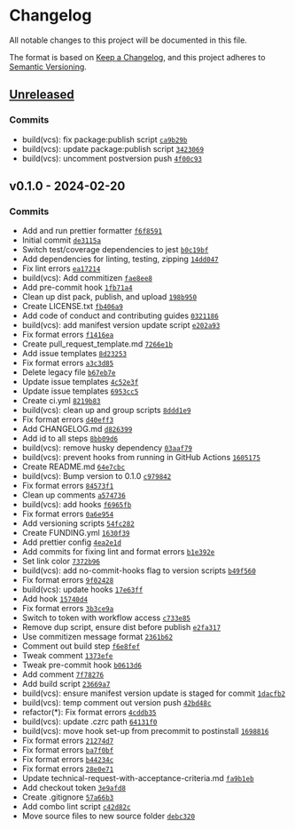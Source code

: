 # Changelog

All notable changes to this project will be documented in this file.

The format is based on [Keep a Changelog](https://keepachangelog.com/en/1.1.0/),
and this project adheres to [Semantic Versioning](https://semver.org/spec/v2.0.0.html).

## [Unreleased](https://github.com/LittleCornerDev/chrome-ColorNameSeasonIdentifier/compare/v0.1.0...v0.1.0)

### Commits

- build(vcs): fix package:publish script [`ca9b29b`](https://github.com/LittleCornerDev/chrome-ColorNameSeasonIdentifier/commit/ca9b29b668d36a668adfe6f32b89fd58b291ee4b)
- build(vcs): update package:publish script [`3423069`](https://github.com/LittleCornerDev/chrome-ColorNameSeasonIdentifier/commit/34230696cd5f6b2d23731e05f85e1d280af54130)
- build(vcs): uncomment postversion push [`4f00c93`](https://github.com/LittleCornerDev/chrome-ColorNameSeasonIdentifier/commit/4f00c93935ef997394708d3197234020dd8e2efb)

## v0.1.0 - 2024-02-20

### Commits

- Add and run prettier formatter [`f6f8591`](https://github.com/LittleCornerDev/chrome-ColorNameSeasonIdentifier/commit/f6f85917dc64be6bf8100b4e316a0ee7597848f9)
- Initial commit [`de3115a`](https://github.com/LittleCornerDev/chrome-ColorNameSeasonIdentifier/commit/de3115a4252998a6d681593edd55a9281033fc39)
- Switch test/coverage dependencies to jest [`b0c19bf`](https://github.com/LittleCornerDev/chrome-ColorNameSeasonIdentifier/commit/b0c19bfac591d20269b6e408aaf018947bce022d)
- Add dependencies for linting, testing, zipping [`14dd047`](https://github.com/LittleCornerDev/chrome-ColorNameSeasonIdentifier/commit/14dd0476e5842e486ec72f6ed4d861303b878073)
- Fix lint errors [`ea17214`](https://github.com/LittleCornerDev/chrome-ColorNameSeasonIdentifier/commit/ea17214561ce67674a83283acd1dc2178963ca38)
- build(vcs): Add commitizen [`fae8ee8`](https://github.com/LittleCornerDev/chrome-ColorNameSeasonIdentifier/commit/fae8ee8715416cff2e5aa9d79ab1903f0099fbdf)
- Add pre-commit hook [`1fb71a4`](https://github.com/LittleCornerDev/chrome-ColorNameSeasonIdentifier/commit/1fb71a4081d307b204155b1c043addc818d89fb8)
- Clean up dist pack, publish, and upload [`198b950`](https://github.com/LittleCornerDev/chrome-ColorNameSeasonIdentifier/commit/198b9506cf9d638bc1dec5d753ccf80609668197)
- Create LICENSE.txt [`fb406a9`](https://github.com/LittleCornerDev/chrome-ColorNameSeasonIdentifier/commit/fb406a9c7dda62e030faa37e7d6cc76c2d42047a)
- Add code of conduct and contributing guides [`0321186`](https://github.com/LittleCornerDev/chrome-ColorNameSeasonIdentifier/commit/03211869c62d89d54a6839c646ad38feeebe1e5f)
- build(vcs): add manifest version update script [`e202a93`](https://github.com/LittleCornerDev/chrome-ColorNameSeasonIdentifier/commit/e202a932801c548940e9191c151656539e85669a)
- Fix format errors [`f1416ea`](https://github.com/LittleCornerDev/chrome-ColorNameSeasonIdentifier/commit/f1416ea0237f2e24b45d76a76a8ef3f2672ccd75)
- Create pull_request_template.md [`7266e1b`](https://github.com/LittleCornerDev/chrome-ColorNameSeasonIdentifier/commit/7266e1b7f8b4d3b5095ff907c2afdca4faf16c12)
- Add issue templates [`8d23253`](https://github.com/LittleCornerDev/chrome-ColorNameSeasonIdentifier/commit/8d2325328243feae6d3fb9994cc89d42ce536f52)
- Fix format errors [`a3c3d85`](https://github.com/LittleCornerDev/chrome-ColorNameSeasonIdentifier/commit/a3c3d855f33984b0001edbbf1c39faf12807ce7e)
- Delete legacy file [`b67eb7e`](https://github.com/LittleCornerDev/chrome-ColorNameSeasonIdentifier/commit/b67eb7ed8474189ce1625f9c7728af5fa7116f5b)
- Update issue templates [`4c52e3f`](https://github.com/LittleCornerDev/chrome-ColorNameSeasonIdentifier/commit/4c52e3f452a43a8687de549bbea784f2a84717fb)
- Update issue templates [`6953cc5`](https://github.com/LittleCornerDev/chrome-ColorNameSeasonIdentifier/commit/6953cc54ec4205a999d449ce828efda43646bee1)
- Create ci.yml [`8219b83`](https://github.com/LittleCornerDev/chrome-ColorNameSeasonIdentifier/commit/8219b83fe4ead4e2c443d400aefbb6fa9f4c0e0d)
- build(vcs): clean up and group scripts [`8ddd1e9`](https://github.com/LittleCornerDev/chrome-ColorNameSeasonIdentifier/commit/8ddd1e9099fe1c200e6e458023ef70f6304bcb5a)
- Fix format errors [`d40eff3`](https://github.com/LittleCornerDev/chrome-ColorNameSeasonIdentifier/commit/d40eff37e2d0f974d8af07df9dfde57d5254030b)
- Add CHANGELOG.md [`d826399`](https://github.com/LittleCornerDev/chrome-ColorNameSeasonIdentifier/commit/d826399e3af3186935324425322e54171e94ffee)
- Add id to all steps [`8bb09d6`](https://github.com/LittleCornerDev/chrome-ColorNameSeasonIdentifier/commit/8bb09d64f42fc7da5c7bac9dadc144b7b09ab6b3)
- build(vcs): remove husky dependency [`03aaf79`](https://github.com/LittleCornerDev/chrome-ColorNameSeasonIdentifier/commit/03aaf79e6ce7f86080ae9e3c649ad95c1bd79257)
- build(vcs): prevent hooks from running in GitHub Actions [`1605175`](https://github.com/LittleCornerDev/chrome-ColorNameSeasonIdentifier/commit/16051757c343d447a371265ea837bf5e36b5d6e3)
- Create README.md [`64e7cbc`](https://github.com/LittleCornerDev/chrome-ColorNameSeasonIdentifier/commit/64e7cbca182d02770a3b84525975475e5947d102)
- build(vcs): Bump version to 0.1.0 [`c979842`](https://github.com/LittleCornerDev/chrome-ColorNameSeasonIdentifier/commit/c9798426d4194f01333f30b9ea02a96dd220a798)
- Fix format errors [`84573f1`](https://github.com/LittleCornerDev/chrome-ColorNameSeasonIdentifier/commit/84573f141d32ce14cad0dd086d32017a95399a4f)
- Clean up comments [`a574736`](https://github.com/LittleCornerDev/chrome-ColorNameSeasonIdentifier/commit/a57473638a588c9cb2c323ef3426de7bc3b1b3b9)
- build(vcs): add hooks [`f6965fb`](https://github.com/LittleCornerDev/chrome-ColorNameSeasonIdentifier/commit/f6965fb4370d82d2b9b554ffc089e557f8705145)
- Fix format errors [`0a6e954`](https://github.com/LittleCornerDev/chrome-ColorNameSeasonIdentifier/commit/0a6e954cb83a5c20c161070665760b9f99bd1f85)
- Add versioning scripts [`54fc282`](https://github.com/LittleCornerDev/chrome-ColorNameSeasonIdentifier/commit/54fc282631d1c5d4956a39008e890406aef2bffb)
- Create FUNDING.yml [`1630f39`](https://github.com/LittleCornerDev/chrome-ColorNameSeasonIdentifier/commit/1630f392dbd4c70287690a4f7ae2361053fedd97)
- Add prettier config [`4ea2e1d`](https://github.com/LittleCornerDev/chrome-ColorNameSeasonIdentifier/commit/4ea2e1d1d3e6d79308219b7a689d1217c762275b)
- Add commits for fixing lint and format errors [`b1e392e`](https://github.com/LittleCornerDev/chrome-ColorNameSeasonIdentifier/commit/b1e392efa9ffea553e16a40e6451c5732f01905b)
- Set link color [`7372b96`](https://github.com/LittleCornerDev/chrome-ColorNameSeasonIdentifier/commit/7372b96838d1d0022839bd63d1b7d4b0b9b311af)
- build(vcs): add no-commit-hooks flag to version scripts [`b49f560`](https://github.com/LittleCornerDev/chrome-ColorNameSeasonIdentifier/commit/b49f560a59c048bede7e1f97dfc0d016115a1173)
- Fix format errors [`9f02428`](https://github.com/LittleCornerDev/chrome-ColorNameSeasonIdentifier/commit/9f02428d06fc65f623a5205c8fcb3bfa075d19b4)
- build(vcs): update hooks [`17e63ff`](https://github.com/LittleCornerDev/chrome-ColorNameSeasonIdentifier/commit/17e63ffdfec371d309ea57e69c98984bd461d078)
- Add hook [`15740d4`](https://github.com/LittleCornerDev/chrome-ColorNameSeasonIdentifier/commit/15740d48e50cb2889256546fee858282b0791a41)
- Fix format errors [`3b3ce9a`](https://github.com/LittleCornerDev/chrome-ColorNameSeasonIdentifier/commit/3b3ce9ab857e03031f6807e936f87dcc5d39feaf)
- Switch to token with workflow access [`c733e85`](https://github.com/LittleCornerDev/chrome-ColorNameSeasonIdentifier/commit/c733e85e204b424da2304b4756794c4469120dfd)
- Remove dup script, ensure dist before publish [`e2fa317`](https://github.com/LittleCornerDev/chrome-ColorNameSeasonIdentifier/commit/e2fa317419003b438e485a33245d2fec0ff71d82)
- Use commitizen message format [`2361b62`](https://github.com/LittleCornerDev/chrome-ColorNameSeasonIdentifier/commit/2361b62fafaaf473ccb71b69bcd7e39c5e82724e)
- Comment out build step [`f6e8fef`](https://github.com/LittleCornerDev/chrome-ColorNameSeasonIdentifier/commit/f6e8fef455397c1ee769c51d3f1f2a9b98f22637)
- Tweak comment [`1373efe`](https://github.com/LittleCornerDev/chrome-ColorNameSeasonIdentifier/commit/1373efe52c8b0079c3bed6e31988789a680e6ef2)
- Tweak pre-commit hook [`b0613d6`](https://github.com/LittleCornerDev/chrome-ColorNameSeasonIdentifier/commit/b0613d62420ed4c6f32f48946a746e46e65f8578)
- Add comment [`7f78276`](https://github.com/LittleCornerDev/chrome-ColorNameSeasonIdentifier/commit/7f7827662a1fbd9dc25327f4d8d73b877c2f2ff8)
- Add build script [`23669a7`](https://github.com/LittleCornerDev/chrome-ColorNameSeasonIdentifier/commit/23669a7a8bef25c734d791a9756bbfe550b07210)
- build(vcs): ensure manifest version update is staged for commit [`1dacfb2`](https://github.com/LittleCornerDev/chrome-ColorNameSeasonIdentifier/commit/1dacfb2509e6663686c49fea1aefd2e63028bd41)
- build(vcs): temp comment out version push [`42bd48c`](https://github.com/LittleCornerDev/chrome-ColorNameSeasonIdentifier/commit/42bd48cbf7fe14ade50cc6c5cbf4d7d012a4a701)
- refactor(\*): Fix format errors [`4cddb35`](https://github.com/LittleCornerDev/chrome-ColorNameSeasonIdentifier/commit/4cddb35614a722aeae62cab2cbadaa3a5c52020d)
- build(vcs): update .czrc path [`64131f0`](https://github.com/LittleCornerDev/chrome-ColorNameSeasonIdentifier/commit/64131f02487fa78b9f17d2ab66e598b6f8561b75)
- build(vcs): move hook set-up from precommit to postinstall [`1698816`](https://github.com/LittleCornerDev/chrome-ColorNameSeasonIdentifier/commit/1698816f1fd302a12a5104f42d525c9f47d76ee6)
- Fix format errors [`21274d7`](https://github.com/LittleCornerDev/chrome-ColorNameSeasonIdentifier/commit/21274d76e98c65ef56bd71d433917d9d9150dc9e)
- Fix format errors [`ba7f0bf`](https://github.com/LittleCornerDev/chrome-ColorNameSeasonIdentifier/commit/ba7f0bf65c1385c323a53a7141b10f0987fa7158)
- Fix format errors [`b44234c`](https://github.com/LittleCornerDev/chrome-ColorNameSeasonIdentifier/commit/b44234cd512a6bc07ec7dcb5ccf68ccfb8364692)
- Fix format errors [`28e0e71`](https://github.com/LittleCornerDev/chrome-ColorNameSeasonIdentifier/commit/28e0e71305354b0b2c39867e5b077ad249eb17dc)
- Update technical-request-with-acceptance-criteria.md [`fa9b1eb`](https://github.com/LittleCornerDev/chrome-ColorNameSeasonIdentifier/commit/fa9b1eb79b7b63263bdcc64a5f89370fde692644)
- Add checkout token [`3e9afd8`](https://github.com/LittleCornerDev/chrome-ColorNameSeasonIdentifier/commit/3e9afd8fdc2dad911c94357c75be0e2305dfecc2)
- Create .gitignore [`57a66b3`](https://github.com/LittleCornerDev/chrome-ColorNameSeasonIdentifier/commit/57a66b3a295ace3a8991920ae66bc69d1f64db75)
- Add combo lint script [`c42d82c`](https://github.com/LittleCornerDev/chrome-ColorNameSeasonIdentifier/commit/c42d82c2dfe9df3b29c25ed6b717fb3579a6ed63)
- Move source files to new source folder [`debc320`](https://github.com/LittleCornerDev/chrome-ColorNameSeasonIdentifier/commit/debc320b5df43578b47114729fbd39e692be06b1)
